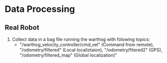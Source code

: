 # Data Processing

## Real Robot

1. Collect data in a bag file running the warthog with folowing topics: 
   * "/warthog_velocity_controller/cmd_vel" (Command from remote), "/odometry/filtered" (Local localiztaion), "/odometry/fitered2" (GPS), "/odometry/filtered_map" (Global localization)"
